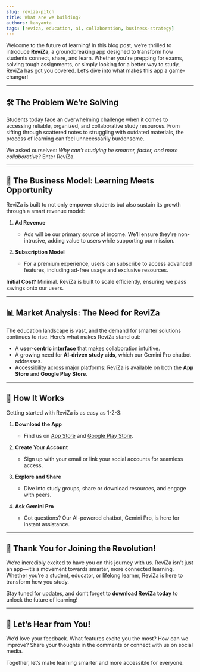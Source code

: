 ```yaml
---
slug: reviza-pitch
title: What are we building?
authors: kanyanta
tags: [reviza, education, ai, collaboration, business-strategy]
---
```



Welcome to the future of learning! In this blog post, we’re thrilled to introduce **ReviZa**, a groundbreaking app designed to transform how students connect, share, and learn. Whether you're prepping for exams, solving tough assignments, or simply looking for a better way to study, ReviZa has got you covered. Let’s dive into what makes this app a game-changer!

<!-- truncate -->

---

## 🛠️ **The Problem We’re Solving**  

Students today face an overwhelming challenge when it comes to accessing reliable, organized, and collaborative study resources. From sifting through scattered notes to struggling with outdated materials, the process of learning can feel unnecessarily burdensome.  

We asked ourselves: *Why can’t studying be smarter, faster, and more collaborative?* Enter ReviZa.  

---

## 💼 **The Business Model: Learning Meets Opportunity**  

ReviZa is built to not only empower students but also sustain its growth through a smart revenue model:  

1. **Ad Revenue**  
   - Ads will be our primary source of income. We’ll ensure they're non-intrusive, adding value to users while supporting our mission.  

2. **Subscription Model**  
   - For a premium experience, users can subscribe to access advanced features, including ad-free usage and exclusive resources.

**Initial Cost?** Minimal. ReviZa is built to scale efficiently, ensuring we pass savings onto our users.

---

## 📊 **Market Analysis: The Need for ReviZa**  

The education landscape is vast, and the demand for smarter solutions continues to rise. Here’s what makes ReviZa stand out:  

- A **user-centric interface** that makes collaboration intuitive.  
- A growing need for **AI-driven study aids**, which our Gemini Pro chatbot addresses.  
- Accessibility across major platforms: ReviZa is available on both the **App Store** and **Google Play Store**.

---

## 📲 **How It Works**  

Getting started with ReviZa is as easy as 1-2-3:  

1. **Download the App**  
   - Find us on [App Store](https://lusosoftware.com) and [Google Play Store](https://lusosoftware.com).  

2. **Create Your Account**  
   - Sign up with your email or link your social accounts for seamless access.  

3. **Explore and Share**  
   - Dive into study groups, share or download resources, and engage with peers.  

4. **Ask Gemini Pro**  
   - Got questions? Our AI-powered chatbot, Gemini Pro, is here for instant assistance.  

---

## 🤝 **Thank You for Joining the Revolution!**  

We’re incredibly excited to have you on this journey with us. ReviZa isn’t just an app—it’s a movement towards smarter, more connected learning. Whether you’re a student, educator, or lifelong learner, ReviZa is here to transform how you study.  

Stay tuned for updates, and don’t forget to **download ReviZa today** to unlock the future of learning!  

---

## 💬 **Let’s Hear from You!**  

We’d love your feedback. What features excite you the most? How can we improve? Share your thoughts in the comments or connect with us on social media.  

Together, let’s make learning smarter and more accessible for everyone.  

